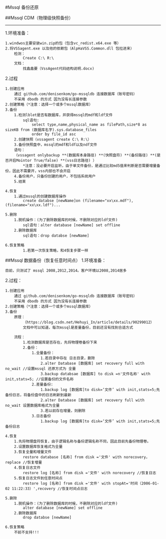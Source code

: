 #Mssql 备份还原

##Mssql CDM（物理级快照备份）

----
1.环境准备：

    1.windwos主要安装win.zip的包（包含vc_redist.x64.exe 等）
    2.将VSSagent.exe 以及他的依赖包（AlpHaVSS.Common.dll 包拉进来）
        检测：
            Create C:\ R:\ 
        文档：
            找鑫鑫要（VssAgent代码结构说明.docx)


2.过程

    1.创建应用
        通过 github.com/denisenkom/go-mssqldb 连接数据库（账号密码）
        不采用 dbodb 的方式 因为没有长连接参数
    2.创建策略（*注意：选择一个或多个mssql数据库）
    3.备份
        1.检测lblet是否有数据库，并获得mssql的mdf和ldf文件
            sql语句:
                select type,name,physical_name as filePath,size*8 as sizeKB from (数据库名字).sys.database_files
                order by file_id asc
        2.创建快照（vssagent create C:\ R:\）
        3.备份快照盘中，mssql的mdf和ldf以及ndf文件
        语句：
        （vssagent onlybackup **(数据库本身路径) **(快照盘符) **(备份路径) **(是否开启Mointor True/false) **(vss日志路径) ）
            *注意：没必要开启监听，由于单文件备份，是通过比较md5值来判断是否需要增量备份，因此不需要开，vss内部也不会开启
        4.备份用户，只备份创建的用户，不包括系统用户
        5.结束

    4.恢复
        1.通过mssql的创建数据库操作
            create databse [newName]on (filename="xx\xx.mdf"),(filename="xx\xx.ldf")...

    5.删除
        1.脱机操作：(为了删除数据库的时候，不删除对应的ldf文件)
            sql语句：alter database [newName] set offline 
        2.删除数据库
            sql语句：drop databse [newName]

    6.恢复策略
            1.若第一次恢复策略，和4恢复步骤一样


##Mssql 数据备份（恢复任意时间点）
1.环境准备：

    目前，只测试了 mssql 2008,2012,2014。客户环境以2008,2014居多
2.过程：

    1.创建应用
        通过 github.com/denisenkom/go-mssqldb 连接数据库（账号密码）
        不采用 dbodb 的方式 因为没有长连接参数
    2.创建策略（*注意：选择一个或多个mssql数据库）
    3.备份
        原理：
            （https://blog.csdn.net/Hehuyi_In/article/details/90299012）
            文档中可以知道，每次mssql是差量备份，目前还没有找到合适方式

        流程：
            1.检测数据库是否存在，先将物理卷备份下来
            2.备份：
                1.全量备份：
                    1.若目录中存在 日志目录，删除
                    2.alter Database [数据库] set recovery full with no_wait //设置mssql 还原方式为 全量
                    3.backup databsae [数据库] to disk =n'文件名称' with init,stats=5; //设置备份的文件名称
                2.差量备份:
                    1.backup log [数据库]to disk=‘文件’ with init,stats=5;先备份日志，将备份盘中的日志刷新到最新
                    2.alter Database [数据库] set recovery full with no_wait 设置数据库格式为全量
                    3.若以前存在增量，则删除
                3.日志备份
                    1.backup log [数据库]to disk=‘文件’ with init,stats=5;先备份日志

    4.恢复
        1.先将物理盘符恢复，由于逻辑名称与备份逻辑名称不同，因此目前先备份物理卷。
        2.设置数据库恢复格式为全量
        3.恢复全量和增量文件
            restore database [名称] from disk ='文件' with norecovery，replace //恢复增量
        4.恢复日志文件
            restore log [名称] from disk ='文件' with norecovery //恢复日志
        5.恢复日志文件到任意时间点
            restore log [名称] from disk ='文件' with stopAt='时间（2006-01-02 11:22:33）',recovery //恢复时间点日志

    5.删除
        1.脱机操作：(为了删除数据库的时候，不删除对应的ldf文件)
            alter database [newName] set offline 
        2.删除数据库
            drop databse [newName]

    6.恢复策略
        不前不支持!!!

